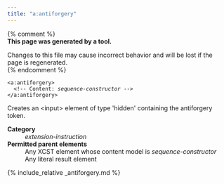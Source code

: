 ```yaml
---
title: "a:antiforgery"
---
```


{% comment %}  
**This page was generated by a tool.**  

Changes to this file may cause incorrect behavior and will be lost if the page is
regenerated.  
{% endcomment %}

<div class="ref-element-syntax language-xml highlighter-rouge"><pre class="highlight"><code><span class="nt">&lt;a:antiforgery</span>&gt;
  &lt;!-- Content: <i>sequence-constructor</i> --&gt;
<span class="nt">&lt;/a:antiforgery&gt;</span></code></pre></div>
<p>Creates an &lt;input&gt; element of type 'hidden' containing the antiforgery token.</p>
<dl>
   <dt><b>Category</b></dt>
   <dd><i>extension-instruction</i></dd>
   <dt><b>Permitted parent elements</b></dt>
   <dd>Any XCST element whose content model is <i>sequence-constructor</i></dd>
   <dd>Any literal result element</dd>
</dl>

{% include_relative _antiforgery.md %}
